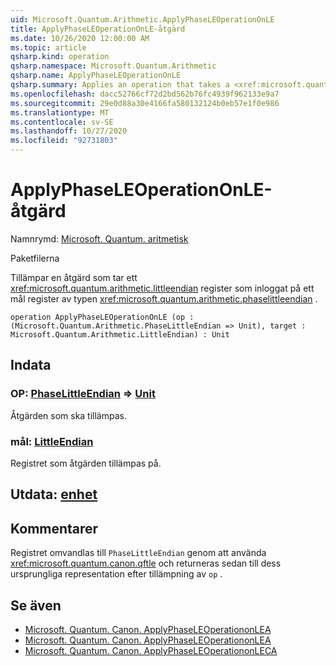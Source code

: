 ```yaml
---
uid: Microsoft.Quantum.Arithmetic.ApplyPhaseLEOperationOnLE
title: ApplyPhaseLEOperationOnLE-åtgärd
ms.date: 10/26/2020 12:00:00 AM
ms.topic: article
qsharp.kind: operation
qsharp.namespace: Microsoft.Quantum.Arithmetic
qsharp.name: ApplyPhaseLEOperationOnLE
qsharp.summary: Applies an operation that takes a <xref:microsoft.quantum.arithmetic.littleendian> register as input on a target register of type <xref:microsoft.quantum.arithmetic.phaselittleendian>.
ms.openlocfilehash: dacc52766cf72d2bd562b76fc4939f962133e9a7
ms.sourcegitcommit: 29e0d88a30e4166fa580132124b0eb57e1f0e986
ms.translationtype: MT
ms.contentlocale: sv-SE
ms.lasthandoff: 10/27/2020
ms.locfileid: "92731803"
---
```

# <a name="applyphaseleoperationonle-operation"></a>ApplyPhaseLEOperationOnLE-åtgärd

Namnrymd: [Microsoft. Quantum. aritmetisk](xref:Microsoft.Quantum.Arithmetic)

Paketfilerna [](https://nuget.org/packages/)


Tillämpar en åtgärd som tar ett <xref:microsoft.quantum.arithmetic.littleendian> register som inloggat på ett mål register av typen <xref:microsoft.quantum.arithmetic.phaselittleendian> .

```qsharp
operation ApplyPhaseLEOperationOnLE (op : (Microsoft.Quantum.Arithmetic.PhaseLittleEndian => Unit), target : Microsoft.Quantum.Arithmetic.LittleEndian) : Unit
```


## <a name="input"></a>Indata

### <a name="op--phaselittleendian--unit"></a>OP: [PhaseLittleEndian](xref:Microsoft.Quantum.Arithmetic.PhaseLittleEndian) => [Unit](xref:microsoft.quantum.lang-ref.unit) 

Åtgärden som ska tillämpas.


### <a name="target--littleendian"></a>mål: [LittleEndian](xref:Microsoft.Quantum.Arithmetic.LittleEndian)

Registret som åtgärden tillämpas på.



## <a name="output--unit"></a>Utdata: [enhet](xref:microsoft.quantum.lang-ref.unit)



## <a name="remarks"></a>Kommentarer

Registret omvandlas till `PhaseLittleEndian` genom att använda <xref:microsoft.quantum.canon.qftle> och returneras sedan till dess ursprungliga representation efter tillämpning av `op` .

## <a name="see-also"></a>Se även

- [Microsoft. Quantum. Canon. ApplyPhaseLEOperationonLEA](xref:Microsoft.Quantum.Canon.ApplyPhaseLEOperationonLEA)
- [Microsoft. Quantum. Canon. ApplyPhaseLEOperationonLEA](xref:Microsoft.Quantum.Canon.ApplyPhaseLEOperationonLEA)
- [Microsoft. Quantum. Canon. ApplyPhaseLEOperationonLECA](xref:Microsoft.Quantum.Canon.ApplyPhaseLEOperationonLECA)